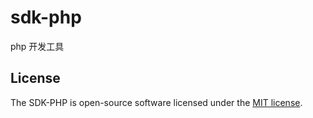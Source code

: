 # sdk-php

php 开发工具


## License

The SDK-PHP is open-source software licensed under the [MIT license](https://opensource.org/licenses/MIT).